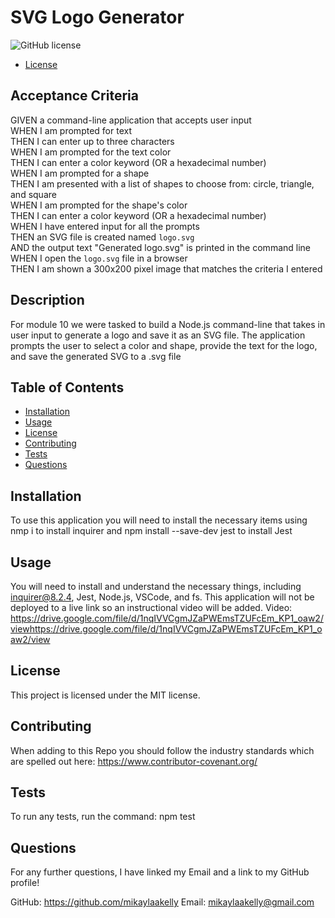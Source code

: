 # SVG Logo Generator
![GitHub license](https://img.shields.io/badge/license-MIT-blue.svg)

* [License](#license)

## Acceptance Criteria
GIVEN a command-line application that accepts user input
<br>WHEN I am prompted for text
<br>THEN I can enter up to three characters
<br>WHEN I am prompted for the text color
<br>THEN I can enter a color keyword (OR a hexadecimal number)
<br>WHEN I am prompted for a shape
<br>THEN I am presented with a list of shapes to choose from: circle, triangle, <br>and square
<br>WHEN I am prompted for the shape's color
<br>THEN I can enter a color keyword (OR a hexadecimal number)
<br>WHEN I have entered input for all the prompts
<br>THEN an SVG file is created named `logo.svg`
<br>AND the output text "Generated logo.svg" is printed in the command line
<br>WHEN I open the `logo.svg` file in a browser
<br>THEN I am shown a 300x200 pixel image that matches the criteria I entered

## Description
For module 10 we were tasked to build a Node.js command-line that takes in user input to generate a logo and save it as an SVG file. The application prompts the user to select a color and shape, provide the text for the logo, and save the generated SVG to a .svg file

## Table of Contents
- [Installation](#installation)
- [Usage](#usage)
- [License](#license)
- [Contributing](#contributing)
- [Tests](#tests)
- [Questions](#questions)

## Installation
To use this application you will need to install the necessary items using nmp i to install inquirer and npm install --save-dev jest to install Jest

## Usage
You will need to install and understand the necessary things, including inquirer@8.2.4, Jest, Node.js, VSCode, and fs. This application will not be deployed to a live link so an instructional video will be added.
Video: https://drive.google.com/file/d/1nqIVVCgmJZaPWEmsTZUFcEm_KP1_oaw2/viewhttps://drive.google.com/file/d/1nqIVVCgmJZaPWEmsTZUFcEm_KP1_oaw2/view
## License
    
This project is licensed under the MIT license.

## Contributing
When adding to this Repo you should follow the industry standards which are spelled out here: https://www.contributor-covenant.org/

## Tests
To run any tests, run the command: npm test

## Questions
For any further questions, I have linked my Email and a link to my GitHub profile!

GitHub: https://github.com/mikaylaakelly
Email: mikaylaakelly@gmail.com

